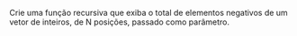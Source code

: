 Crie uma função recursiva que exiba o total de elementos negativos de um vetor de inteiros, de N 
posições, passado como parâmetro.



